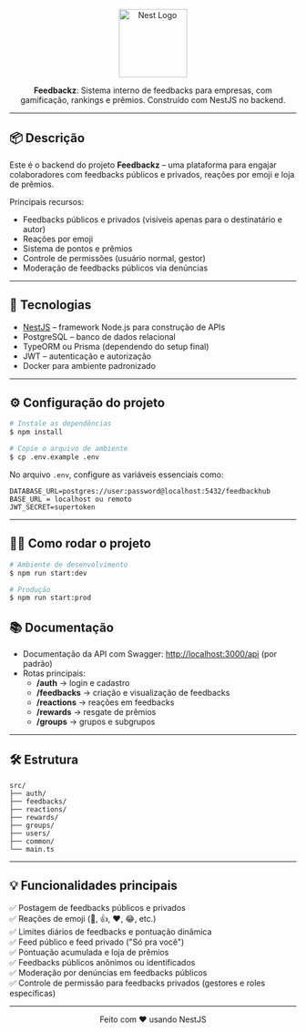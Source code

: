 
<p align="center">
  <a href="http://nestjs.com/" target="blank"><img src="https://nestjs.com/img/logo-small.svg" width="120" alt="Nest Logo" /></a>
</p>

<p align="center">
  <b>Feedbackz</b>: Sistema interno de feedbacks para empresas, com gamificação, rankings e prêmios.  
  Construído com NestJS no backend.
</p>

---

## 📦 Descrição

Este é o backend do projeto **Feedbackz** – uma plataforma para engajar colaboradores com feedbacks públicos e privados, reações por emoji e loja de prêmios.

Principais recursos:
- Feedbacks públicos e privados (visíveis apenas para o destinatário e autor)
- Reações por emoji
- Sistema de pontos e prêmios
- Controle de permissões (usuário normal, gestor)
- Moderação de feedbacks públicos via denúncias

---

## 🚀 Tecnologias

- [NestJS](https://nestjs.com/) – framework Node.js para construção de APIs
- PostgreSQL – banco de dados relacional
- TypeORM ou Prisma (dependendo do setup final)
- JWT – autenticação e autorização
- Docker para ambiente padronizado

---

## ⚙️ Configuração do projeto

```bash
# Instale as dependências
$ npm install

# Copie o arquivo de ambiente
$ cp .env.example .env
```

No arquivo `.env`, configure as variáveis essenciais como:

```env
DATABASE_URL=postgres://user:password@localhost:5432/feedbackhub
BASE_URL = localhost ou remoto
JWT_SECRET=supertoken
```

---

## 🏃‍♂️ Como rodar o projeto

```bash
# Ambiente de desenvolvimento
$ npm run start:dev

# Produção
$ npm run start:prod
```

## 📚 Documentação

- Documentação da API com Swagger: [http://localhost:3000/api](http://localhost:3000/api) (por padrão)
- Rotas principais:
  - **/auth** → login e cadastro
  - **/feedbacks** → criação e visualização de feedbacks
  - **/reactions** → reações em feedbacks
  - **/rewards** → resgate de prêmios
  - **/groups** → grupos e subgrupos

---

## 🛠️ Estrutura

```
src/
├── auth/
├── feedbacks/
├── reactions/
├── rewards/
├── groups/
├── users/
├── common/
└── main.ts
```

---

## 💡 Funcionalidades principais

✅ Postagem de feedbacks públicos e privados  
✅ Reações de emoji (🎉, 👍, ❤️, 😂, etc.)  
✅ Limites diários de feedbacks e pontuação dinâmica  
✅ Feed público e feed privado ("Só pra você")  
✅ Pontuação acumulada e loja de prêmios  
✅ Feedbacks públicos anônimos ou identificados  
✅ Moderação por denúncias em feedbacks públicos  
✅ Controle de permissão para feedbacks privados (gestores e roles específicas)

---

<p align="center">
  Feito com ❤️ usando NestJS
</p>
